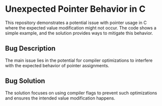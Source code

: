 # Unexpected Pointer Behavior in C
This repository demonstrates a potential issue with pointer usage in C where the expected value modification might not occur. The code shows a simple example, and the solution provides ways to mitigate this behavior.

## Bug Description
The main issue lies in the potential for compiler optimizations to interfere with the expected behavior of pointer assignments.

## Bug Solution
The solution focuses on using compiler flags to prevent such optimizations and ensures the intended value modification happens.